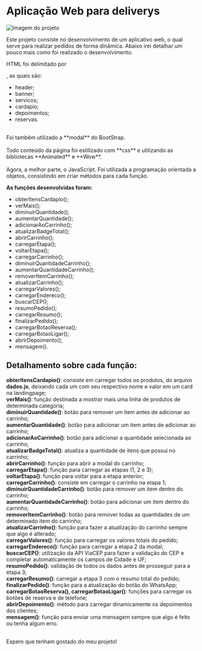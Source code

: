 # Aplicação Web para deliverys

<img src="https://giordanoberwig.chronoslab.com.br/projects/menu-online/imagem-projeto.png" alt="Imagem do projeto">

Este projeto consiste no desenvolvimento de um aplicativo web, o qual serve para realizar pedidos de forma dinâmica. Abaixo irei detalhar um pouco mais como foi realizado o desenvolvimento.

HTML foi delimitado por <section>, as quais são:
- header;
- banner;
- servicos;
- cardapio;
- depoimentos;
- reservas.
<br>
Foi também utilizado a **modal** do BootStrap.
<br><br>
Todo conteúdo da página foi estilizado com **css** e utilizando as bibliotecas **Animated** e **Wow**.
<br><br>
Agora, a melhor parte, o JavaScript.
Foi utilizada a programação orientada a objetos, consistindo em criar métodos para cada função.

**As funções desenvolvidas foram:**
- obterItensCardapio();
- verMais();
- diminuirQuantidade();
- aumentarQuantidade();
- adicionarAoCarrinho();
- atualizarBadgeTotal();
- abrirCarrinho();
- carregarEtapa();
- voltarEtapa();
- carregarCarrinho();
- diminuirQuantidadeCarrinho();
- aumentarQuantidadeCarrinho();
- removerItemCarrinho();
- atualizarCarrinho();
- carregarValores();
- carregarEndereco();
- buscarCEP();
- resumoPedido();
- carregarResumo();
- finalizarPedido();
- carregarBotaoReserva();
- carregarBotaoLigar();
- abrirDepoimento();
- mensagem().

## Detalhamento sobre cada função:
**obterItensCardapio()**: consiste em carregar todos os produtos, do arquivo **dados.js**, deixando cada um com seu respectivo nome e valor em um card na landingpage;<br>
**verMais()**: função destinada a mostrar mais uma linha de produtos de determinada categoria;<br>
**diminuirQuantidade()**: botão para remover um item antes de adicionar ao carrinho;<br>
**aumentarQuantidade()**: botão para adicionar um item antes de adicionar ao carrinho;<br>
**adicionarAoCarrinho()**: botão para adicionar a quantidade selecionada ao carrinho;<br>
**atualizarBadgeTotal()**: atualiza a quantidade de itens que possui no carrinho;<br>
**abrirCarrinho()**: função para abrir a modal do carrinho;<br>
**carregarEtapa()**: função para carregar as etapas (1, 2 e 3);<br>
**voltarEtapa()**: função para voltar para a etapa anterior;<br>
**carregarCarrinho()**: consiste em carregar o carrinho na etapa 1;<br>
**diminuirQuantidadeCarrinho()**: botão para remover um item dentro do carrinho;<br>
**aumentarQuantidadeCarrinho()**: botão para adicionar um item dentro do carrinho;<br>
**removerItemCarrinho()**: botão para remover todas as quantidades de um determinado item do carrinho;<br>
**atualizarCarrinho()**: função para fazer a atualização do carrinho sempre que algo é alterado;<br>
**carregarValores()**: função para carregar os valores totais do pedido;<br>
**carregarEndereco()**: função para carregar a etapa 2 da modal;<br>
**buscarCEP()**: utilização da API ViaCEP para fazer a validação do CEP e completar automaticamente os campos de Cidade e UF;<br>
**resumoPedido()**: validação de todos os dados antes de prosseguir para a etapa 3;<br>
**carregarResumo()**: carregar a etapa 3 com o resumo total do pedido;<br>
**finalizarPedido()**: função para a atualização do botão do WhatsApp;<br>
**carregarBotaoReserva(), carregarBotaoLigar()**: funções para carregar os botões de reserva e de telefone;<br>
**abrirDepoimento()**: método para carregar dinamicamente os depoimentos dos clientes;<br>
**mensagem()**: função para enviar uma mensagem sempre que algo é feito ou tenha algum erro.<br><br>

Espero que tenham gostado do meu projeto!






